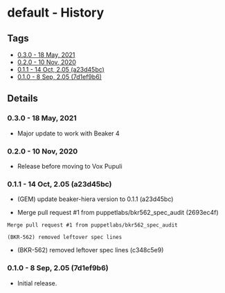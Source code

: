# default - History
## Tags
* [0.3.0 - 18 May, 2021](#0.2.1)
* [0.2.0 - 10 Nov, 2020](#0.2.0)
* [0.1.1 - 14 Oct, 2.05 (a23d45bc)](#0.1.1)
* [0.1.0 - 8 Sep, 2.05 (7d1ef9b6)](#0.1.0)

## Details

### <a name = "0.3.0">0.3.0 - 18 May, 2021

* Major update to work with Beaker 4

### <a name = "0.2.0">0.2.0 - 10 Nov, 2020

* Release before moving to Vox Pupuli

### <a name = "0.1.1">0.1.1 - 14 Oct, 2.05 (a23d45bc)

* (GEM) update beaker-hiera version to 0.1.1 (a23d45bc)

* Merge pull request #1 from puppetlabs/bkr562_spec_audit (2693ec4f)


```
Merge pull request #1 from puppetlabs/bkr562_spec_audit

(BKR-562) removed leftover spec lines
```
* (BKR-562) removed leftover spec lines (c348c5e9)

### <a name = "0.1.0">0.1.0 - 8 Sep, 2.05 (7d1ef9b6)

* Initial release.
